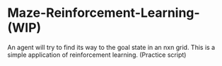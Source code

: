 # Maze-Reinforcement-Learning- (WIP)
An agent will try to find its way to the goal state in an nxn grid. This is a simple application of reinforcement learning. (Practice script)
